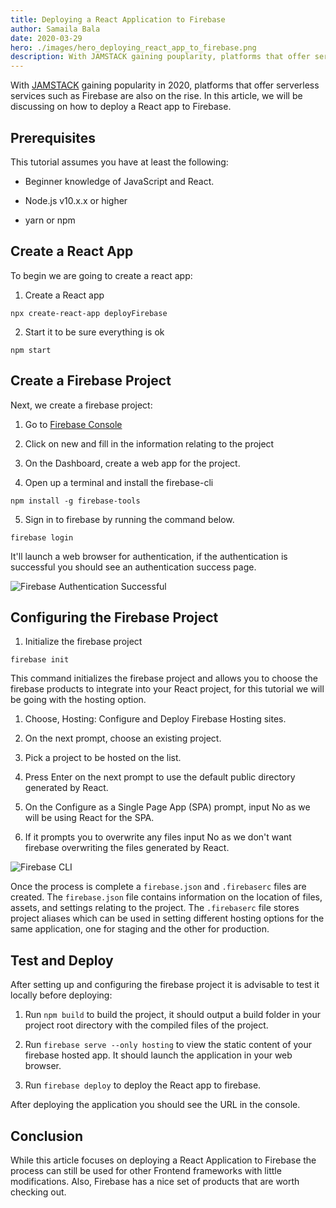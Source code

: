 ```yaml
---
title: Deploying a React Application to Firebase
author: Samaila Bala
date: 2020-03-29
hero: ./images/hero_deploying_react_app_to_firebase.png
description: With JAMSTACK gaining pouplarity, platforms that offer serverless services are also on the rise. In this article we will be looking at deploying React Applications to Firebase.
---
```


With [JAMSTACK]([https://jamstack.org/](https://jamstack.org/)) gaining popularity in 2020, platforms that offer serverless services such as Firebase are also on the rise. In this article, we will be discussing on how to deploy a React app to Firebase.

## Prerequisites

This tutorial assumes you have at least the following:  

- Beginner knowledge of JavaScript and React.

- Node.js v10.x.x or higher

- yarn or npm

## Create a React App
  
To begin we are going to create a react app:

1. Create a React app

```shell
npx create-react-app deployFirebase
```

2. Start it to be sure everything is ok

```shell
npm start
```

## Create a Firebase Project

Next, we create a firebase project:

1. Go to [Firebase Console](console.firebase.com)

2. Click on new and fill in the information relating to the project

3. On the Dashboard, create a web app for the project.

4. Open up a terminal and install the firebase-cli

```shell
npm install -g firebase-tools
```

5. Sign in to firebase by running the command below.

```shell
firebase login
```

It'll launch a web browser for authentication, if the authentication is successful you should see an authentication success page.

![Firebase Authentication Successful](https://res.cloudinary.com/dis3a42lz/image/upload/v1585505945/blog/Deploying%20a%20React%20App%20to%20Firebase/firebase-authentication-successful.png)

## Configuring the Firebase Project

1. Initialize the firebase project

```shell
firebase init
```

This command initializes the firebase project and allows you to choose the firebase products to integrate into your React project, for this tutorial we will be going with the hosting option.

1. Choose, Hosting: Configure and Deploy Firebase Hosting sites.

2. On the next prompt, choose an existing project.

3. Pick a project to be hosted on the list.

4. Press Enter on the next prompt to use the default public directory generated by React.

5. On the Configure as a Single Page App (SPA) prompt, input No as we will be using React for the SPA.

6. If it prompts you to overwrite any files input No as we don't want firebase overwriting the files generated by React.

![Firebase CLI](https://res.cloudinary.com/dis3a42lz/image/upload/v1585505938/blog/Deploying%20a%20React%20App%20to%20Firebase/firebase-cli.png)

Once the process is complete a `firebase.json` and `.firebaserc` files are created. The `firebase.json` file contains information on the location of files, assets, and settings relating to the project. The `.firebaserc` file stores project aliases which can be used in setting different hosting options for the same application, one for staging and the other for production.

## Test and Deploy

After setting up and configuring the firebase project it is advisable to test it locally before deploying:  

1. Run `npm build` to build the project, it should output a build folder in your project root directory with the compiled files of the project.

2. Run `firebase serve --only hosting` to view the static content of your firebase hosted app. It should launch the application in your web browser.

3. Run `firebase deploy` to deploy the React app to firebase.

After deploying the application you should see the URL in the console.

## Conclusion

While this article focuses on deploying a React Application to Firebase the process can still be used for other Frontend frameworks with little modifications. Also, Firebase has a nice set of products that are worth checking out.
